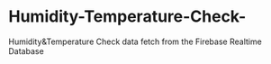 # Humidity-Temperature-Check-
Humidity&amp;Temperature Check data fetch from the Firebase Realtime Database
